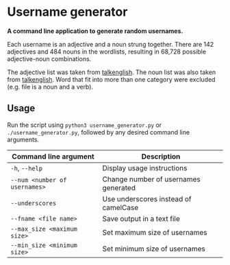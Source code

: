 # Username generator

**A command line application to generate random usernames.**

Each username is an adjective and a noun strung together. There are 142
adjectives and 484 nouns in the wordlists, resulting in 68,728 possible
adjective-noun combinations.

The adjective list was taken from [talkenglish][adjective list source]. The
noun list was also taken from [talkenglish][noun list source]. Word that fit
into more than one category were excluded (e.g. file is a noun and a verb).

## Usage

Run the script using `python3 username_generator.py` or `./username_generator.py`,
followed by any desired command line arguments.

| Command line argument         | Description                          |
| ----------------------------- | ------------------------------------ |
| `-h`, `--help`                | Display usage instructions           |
| `--num <number of usernames>` | Change number of usernames generated |
| `--underscores`               | Use underscores instead of camelCase |
| `--fname <file name>`         | Save output in a text file           |
| `--max_size <maximum size>`   | Set maximum size of usernames        |
| `--min_size <minimum size>`   | Set minimum size of usernames        |

<!-- Links: -->

[adjective list source]: http://www.talkenglish.com/vocabulary/top-500-adjectives.aspx

[noun list source]: http://www.talkenglish.com/vocabulary/top-1500-nouns.aspx
